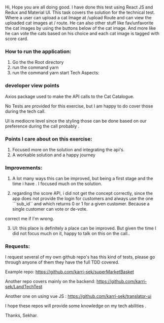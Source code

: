 Hi, Hope you are all doing good. 
I have done this test using React JS and Redux and Material UI. This task covers the solution for the technical test. 
Where a user can upload a cat Image at /upload Route and can view the uploaded cat images at / route.
He can also other stuff like fav/unfavorite the cat images by using the buttons below of the cat image.
And more like he can vote the cats based on his choice and each cat image is tagged with score card.
### How to run the application:
1) Go the the Root directory
2) run the command yarn
3) run the command yarn start
Tech Aspects:

### developer view points 
Axios package used to make the API calls to the Cat Catalogue.

No Tests are provided for this exercise, but I am happy to do cover those during the tech call.

UI is mediocre level since the styling those can be done based on our preference during the call probably .

### Points I care about on this exercise:
1) Focused more on the solution and integrating the api's.
2) A workable solution and a happy journey

### Improvements:
1) A lot many ways this can be improved, but being a first stage and the time i have . I focused much on the solution.

2) regarding the score API,  i did not get the concept correctly, since the app does not provide the login for customers and always use the one ```sub_id`` and which returns 0 or 1 for a given customer. Because a single customer can vote or de-vote.

correct me if I'm wrong.

3) UI: this place is definitely  a place can be improved. But given the time I did not focus much on it, happy to talk on this on the call..

### Requests:

I request several of my own github repo's has this kind of tests, please go through anyone of them they have the full TDD covered.

Example repo: https://github.com/karri-sek/superMarketBasket

Another repo covers mainly on the backend: https://github.com/karri-sek/LandTechTest

Another one on using vue JS : https://github.com/karri-sek/translator-ui

I hope these repos will provide some knowledge on my tech abilities .

Thanks,
Sekhar.

